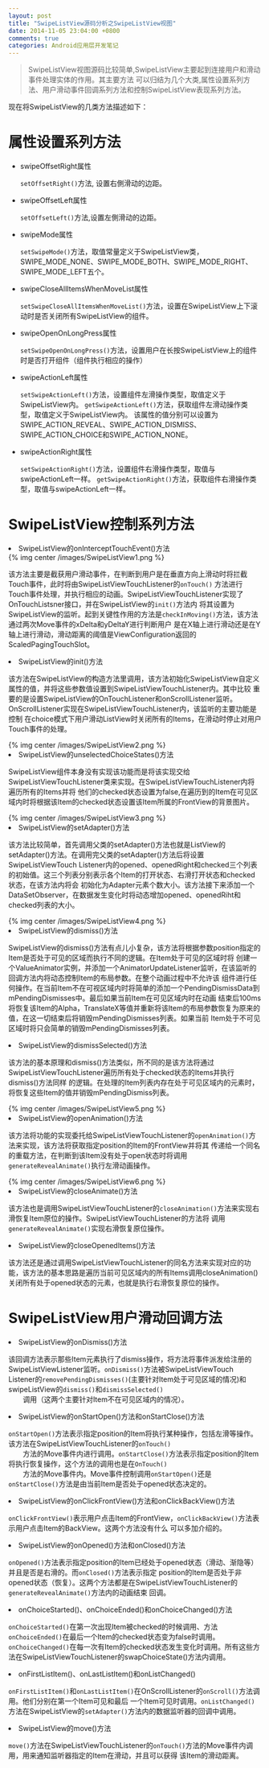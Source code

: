 ```yaml
---
layout: post
title: "SwipeListView源码分析之SwipeListView视图"
date: 2014-11-05 23:04:00 +0800
comments: true
categories: Android应用层开发笔记 
---
```


>SwipeListView视图源码比较简单,SwipeListView主要起到连接用户和滑动事件处理实体的作用。其主要方法
可以归结为几个大类,属性设置系列方法、用户滑动事件回调系列方法和控制SwipeListView表现系列方法。
<p>现在将SwipeListView的几类方法描述如下：</p>
<h1>属性设置系列方法</h1>
<ul>
	<li>swipeOffsetRight属性</li>
	<p><code>setOffsetRight()</code>方法, 设置右側滑动的边距。</p>
	<li>swipeOffsetLeft属性</li>
	<p><code>setOffsetLeft()</code>方法,设置左側滑动的边距。</p>
	<li>swipeMode属性</li>
	<p><code>setSwipeMode()</code>方法，取值常量定义于SwipeListView类，SWIPE_MODE_NONE、SWIPE_MODE_BOTH、SWIPE_MODE_RIGHT、SWIPE_MODE_LEFT五个。</p>
	<li>swipeCloseAllItemsWhenMoveList属性</li>
	<p><code>setSwipeCloseAllItemsWhenMoveList()</code>方法，设置在SwipeListView上下滚动时是否关闭所有SwipeListView的组件。</p>
	<li>swipeOpenOnLongPress属性</li>
	<p><code>setSwipeOpenOnLongPress()</code>方法，设置用户在长按SwipeListView上的组件时是否打开组件（组件执行相应的操作）</p>
	<li>swipeActionLeft属性</li>
	<p><code>setSwipeActionLeft()</code>方法，设置组件左滑操作类型，取值定义于SwipeListView内。
	<code>getSwipeActionLeft()</code>方法，获取组件左滑动操作类型，取值定义于SwipeListView内。
	该属性的值分别可以设置为SWIPE_ACTION_REVEAL、SWIPE_ACTION_DISMISS、SWIPE_ACTION_CHOICE和SWIPE_ACTION_NONE。</p>
	<li>swipeActionRight属性</li>
	<p><code>setSwipeActionRight()</code>方法，设置组件右滑操作类型，取值与swipeActionLeft一样。
	<code>getSwipeActionRight()</code>方法，获取组件右滑操作类型，取值与swipeActionLeft一样。</p>
</ul>
<h1>SwipeListView控制系列方法</h1>
<li>SwipeListView的onInterceptTouchEvent()方法</li>
{% img center /images/SwipeListView1.png %}
<p>
	该方法主要是截获用户滑动事件，在判断到用户是在垂直方向上滑动时将拦截Touch事件，此时将由SwipeListViewTouchListener的<code>onTouch()</code>
	方法进行Touch事件处理，并执行相应的动画。SwipeListViewTouchListener实现了OnTouchListsner接口，并在SwipeListView的<code>init()</code>方法内
	将其设置为SwipeListView的监听。起到关键性作用的方法是<code>checkInMoving()</code>方法，该方法通过两次Move事件的xDelta和yDeltaY进行判断用户
	是在X轴上进行滑动还是在Y轴上进行滑动，滑动距离的阈值是ViewConfiguration返回的ScaledPagingTouchSlot。
</p>
<li>SwipeListView的init()方法</li>
<p>
	该方法在SwipeListView的构造方法里调用，该方法初始化SwipeListView自定义属性的值，并将这些参数值设置到SwipeListViewTouchListener内。其中比较
	重要的是设置SwipeListView的OnTouchListener和onScrollListener监听。OnScrollListener实现在SwipeListViewTouchListener内，该监听的主要功能是控制
	在choice模式下用户滑动ListView时关闭所有的Items，在滑动时停止对用户Touch事件的处理。
</p>
{% img center /images/SwipeListView2.png %}
<li>SwipeListView的unselectedChoiceStates()方法</li>
<p>
	SwipeListView组件本身没有实现该功能而是将该实现交给SwipeListViewTouchListener类来实现。在SwipeListViewTouchListener内将遍历所有的Items并将
	他们的checked状态设置为false,在遍历到的Item在可见区域内时将根据该Item的checked状态设置该Item所属的FrontView的背景图片。
</p>
{% img center /images/SwipeListView3.png %}
<li>SwipeListView的setAdapter()方法</li>
<p>
	该方法比较简单，首先调用父类的setAdapter()方法也就是ListView的setAdapter()方法。在调用完父类的setAdapter()方法后将设置SwipeListViewTouch
	Listener内的opened、openedRight和checked三个列表的初始值。这三个列表分别表示各个Item的打开状态、右滑打开状态和checked状态，在该方法内将会
    初始化为Adapter元素个数大小。该方法接下来添加一个DataSetObserver，在数据发生变化时将动态增加opened、openedRiht和checked列表的大小。
</p>
{% img center /images/SwipeListView4.png %}
<li>SwipeListView的dismiss()方法</li>
<p>
	SwipeListView的dismiss()方法有点儿小复杂，该方法将根据参数position指定的Item是否处于可见的区域而执行不同的逻辑。在Item处于可见的区域时将
	创建一个ValueAnimator实例，并添加一个AnimatorUpdateListener监听，在该监听的回调方法内将动态控制Item的布局参数。在整个动画过程中不允许该
    组件进行任何操作。在当前Item不在可视区域内时将简单的添加一个PendingDismissData到mPendingDismisses中。最后如果当前Item在可见区域内时在动画
	结束后100ms将恢复该Item的Alpha，TranslateX等值并重新将该Item的布局参数恢复为原来的值，在这一切结束后将销毁mPendingDismisses列表。如果当前
	Item处于不可见区域时将只会简单的销毁mPendingDismisses列表。
</p>
<li>SwipeListView的dismissSelected()方法</li>
<p>
	该方法的基本原理和dismiss()方法类似，所不同的是该方法将通过SwipeListViewTouchListener遍历所有处于checked状态的Items并执行dismiss()方法同样
	的逻辑。在处理的Item列表内存在处于可见区域内的元素时，将恢复这些Item的值并销毁mPendingDismiss列表。
</p>
{% img center /images/SwipeListView5.png %}
<li>SwipeListView的openAnimation()方法</li>
<p>
	该方法将功能的实现委托给SwipeListViewTouchListener的<code>openAnimation()</code>方法来实现，该方法将获取指定position的Item的FrontView并将其
	传递给一个同名的重载方法，在判断到该Item没有处于open状态时将调用<code>generateRevealAnimate()</code>执行左滑动画操作。
</p>
{%  img center /images/SwipeListView6.png %}
<li>SwipeListView的closeAnimate()方法</li>
<p>
	该方法也是调用SwipeListViewTouchListener的<code>closeAnimation()</code>方法来实现右滑恢复Item原位的操作。SwipeListViewTouchListener的方法将
	调用<code>generateRevealAnimate()</code>实现右滑恢复原位操作。

</p>
<li>SwipeListView的closeOpenedItems()方法</li>
<p>
	该方法还是通过调用SwipeListViewTouchListener的同名方法来实现对应的功能，该方法的基本思路是遍历当前可见区域内的所有Items调用closeAnimation()
	关闭所有处于opened状态的元素，也就是执行右滑恢复原位的操作。
</p>
<h1>SwipeListView用户滑动回调方法</h1>
<li>SwipeListView的onDismiss()方法</li>
<p>
	该回调方法表示那些Item元素执行了dismiss操作，将方法将事件派发给注册的SwipeListViewListener监听。<code>onDismiss()</code>方法被SwipeListViewTouch
	Listener的<code>removePendingDismisses()</code>(主要针对Item处于可见区域的情况)和swipeListView的<code>dismiss()</code>和<code>dismissSelected()
	</code>调用（这两个主要针对Item不在可见区域内的情况）。
</p>
<li>SwipeListView的onStartOpen()方法和onStartClose()方法</li>
<p>
	<code>onStartOpen()</code>方法表示指定position的Item将执行某种操作，包括左滑等操作。该方法在SwipeListViewTouchListener的<code>onTouch()
	</code>方法的Move事件内进行调用。<code>onStartClose()</code>方法表示指定position的Item将执行恢复操作，这个方法的调用也是在<code>OnTouch()
	</code>方法的Move事件内。Move事件控制调用<code>onStartOpen()</code>还是<code>onStartClose()</code>方法是由当前Item是否处于opened状态决定的。

</p>
<li>SwipeListView的onClickFrontView()方法和onClickBackView()方法</li>
<p>
	<code>onClickFrontView()</code>表示用户点击Item的FrontView，<code>onClickBackView()</code>方法表示用户点击Item的BackView。这两个方法没有什么
	可以多加介绍的。
</p>
<li>SwipeListView的onOpened()方法和onClosed()方法</li>
<p>
	<code>onOpened()</code>方法表示指定position的Item已经处于opened状态（滑动、渐隐等）并且是否是右滑的。而<code>onClosed()</code>方法表示指定
	position的Item是否处于非opened状态（恢复）。这两个方法都是在SwipeListViewTouchListener的<code>generateRevealAnimate()</code>方法内的动画结束
	回调。
</p>
<li>onChoiceStarted()、onChoiceEnded()和onChoiceChanged()方法</li>
<p>
	<code>onChoiceStarted()</code>在第一次出现Item被checked的时候调用、方法<code>onChoiceEnded()</code>在最后一个Item的checked状态变为false时调用。
	<code>onChoiceChanged()</code>在每一次有Item的checked状态发生变化时调用。所有这些方法在SwipeListViewTouchListener的swapChoiceState()方法内调用。
</p>
<li>onFirstListItem()、onLastListItem()和onListChanged()</li>
<p>
	<code>onFirstListItem()</code>和<code>onLastListItem()</code>在OnScrollListener的<code>onScroll()</code>方法调用。他们分别在第一个Item可见和最后
	一个Item可见时调用。<code>onListChanged()</code>方法在SwipeListView的<code>setAdapter()</code>方法内的数据监听器的回调中调用。
</p>
<li>SwipeListView的move()方法</li>
<p>
	<code>move()</code>方法在SwipeListViewTouchListener的<code>onTouch()</code>方法的Move事件内调用，用来通知监听器指定的Item在滑动，并且可以获得
	该Item的滑动距离。
</p>
